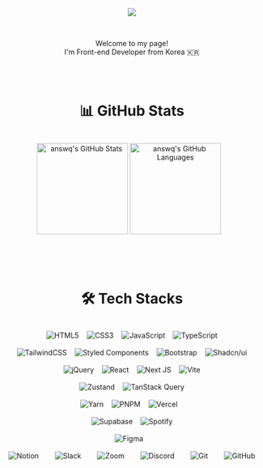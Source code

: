 <p align='center'>
    <img src="https://capsule-render.vercel.app/api?type=rect&color=auto&height=200&section=header&text=👩‍💻%20ANSWQ's%20GitHub&fontSize=50&animation=twinkling&fontAlign=51&descAlign=100"/>
</p>

<br/>

<p align="center">
  Welcome to my page!<br/>
  I'm Front-end Developer from Korea 🇰🇷 
</p>

<br/><br/>

<h1 align="center">📊 GitHub Stats</h1>

<br/>

<div align="center">
  <img src="https://github-readme-stats.vercel.app/api?username=answq&theme=chartreuse-dark&show_icons=true" alt="answq's GitHub Stats" height="180px"/>
  <img src="https://github-readme-stats.vercel.app/api/top-langs/?username=answq&langs_count=6&layout=compact&theme=chartreuse-dark&show_icons=true" alt="answq's GitHub Languages" height="180px"/>&nbsp;&nbsp;&nbsp;
</div>

<br/><br/><br/>

<h1 align="center">🛠️ Tech Stacks</h1>

<br/>

<!-- Frontend 기본 기술 -->
<div align="center">
  <img src="https://img.shields.io/badge/html5-%23E34F26.svg?style=for-the-badge&logo=html5&logoColor=white" alt="HTML5">&nbsp;&nbsp;&nbsp;
  <img src="https://img.shields.io/badge/css3-%231572B6.svg?style=for-the-badge&logo=css3&logoColor=white" alt="CSS3">&nbsp;&nbsp;&nbsp;
  <img src="https://img.shields.io/badge/javascript-%23323330.svg?style=for-the-badge&logo=javascript&logoColor=%23F7DF1E" alt="JavaScript">&nbsp;&nbsp;&nbsp;
  <img src="https://img.shields.io/badge/typescript-%23007ACC.svg?style=for-the-badge&logo=typescript&logoColor=white" alt="TypeScript">
</div>

<br/>

<!-- CSS 프레임워크 및 스타일링 -->
<div align="center">
  <img src="https://img.shields.io/badge/tailwindcss-%2338B2AC.svg?style=for-the-badge&logo=tailwind-css&logoColor=white" alt="TailwindCSS">&nbsp;&nbsp;&nbsp;
  <img src="https://img.shields.io/badge/styled--components-DB7093?style=for-the-badge&logo=styled-components&logoColor=white" alt="Styled Components">&nbsp;&nbsp;&nbsp;
  <img src="https://img.shields.io/badge/bootstrap-%238511FA.svg?style=for-the-badge&logo=bootstrap&logoColor=white" alt="Bootstrap">&nbsp;&nbsp;&nbsp;
  <img src="https://img.shields.io/badge/Shadcn/ui-000000?style=for-the-badge&logo=Shadcn/ui&logoColor=white" alt="Shadcn/ui">
</div>

<br/>

<!-- Frontend 프레임워크 & 빌드 도구 -->
<div align="center">
  <img src="https://img.shields.io/badge/jquery-%230769AD.svg?style=for-the-badge&logo=jquery&logoColor=white" alt="jQuery">&nbsp;&nbsp;&nbsp;
  <img src="https://img.shields.io/badge/react-%2320232a.svg?style=for-the-badge&logo=react&logoColor=%2361DAFB" alt="React">&nbsp;&nbsp;&nbsp;
  <img src="https://img.shields.io/badge/Next-black?style=for-the-badge&logo=next.js&logoColor=white" alt="Next JS">&nbsp;&nbsp;&nbsp;
  <img src="https://img.shields.io/badge/vite-%23646CFF.svg?style=for-the-badge&logo=vite&logoColor=white" alt="Vite">
</div>

<br/>

<!-- 상태 관리 / 데이터 통신 -->
<div align="center">
  <img src="https://img.shields.io/badge/Zustand-000000?style=for-the-badge&logo=Zustand&logoColor=white" alt="Zustand">&nbsp;&nbsp;&nbsp;
  <img src="https://img.shields.io/badge/TanStack_Query-FF4154?style=for-the-badge&logo=react-query&logoColor=white" alt="TanStack Query">
</div>

<br/>

<!-- 배포 및 패키지 매니저 -->
<div align="center">
  <img src="https://img.shields.io/badge/yarn-%232C8EBB.svg?style=for-the-badge&logo=yarn&logoColor=white" alt="Yarn">&nbsp;&nbsp;&nbsp;
  <img src="https://img.shields.io/badge/pnpm-%234a4a4a.svg?style=for-the-badge&logo=pnpm&logoColor=f69220" alt="PNPM">&nbsp;&nbsp;&nbsp;
  <img src="https://img.shields.io/badge/vercel-%23000000.svg?style=for-the-badge&logo=vercel&logoColor=white" alt="Vercel">&nbsp;&nbsp;&nbsp;
</div>

<br/>

<!-- 백엔드 서비스 -->
<div align="center">
  <img src="https://img.shields.io/badge/Supabase-3ECF8E?style=for-the-badge&logo=supabase&logoColor=white" alt="Supabase">&nbsp;&nbsp;&nbsp;
  <img src="https://img.shields.io/badge/Spotify-1ED760?style=for-the-badge&logo=spotify&logoColor=white" alt="Spotify">
</div>

<br/>

<!-- 디자인 도구 -->
<div align="center">
  <img src="https://img.shields.io/badge/figma-%23F24E1E.svg?style=for-the-badge&logo=figma&logoColor=white" alt="Figma">&nbsp;&nbsp;&nbsp;
</div>

<br/>

<!-- 협업 & 버전 관리 -->
<div align="center" style="display: flex; justify-content: center; gap: 10px; flex-wrap: wrap;">
  <img src="https://img.shields.io/badge/Notion-%23000000.svg?style=for-the-badge&logo=notion&logoColor=white" alt="Notion">&nbsp;&nbsp;&nbsp;
  <img src="https://img.shields.io/badge/Slack-4A154B?style=for-the-badge&logo=slack&logoColor=white" alt="Slack">&nbsp;&nbsp;&nbsp;
  <img src="https://img.shields.io/badge/Zoom-2D8CFF?style=for-the-badge&logo=zoom&logoColor=white" alt="Zoom">&nbsp;&nbsp;&nbsp;
  <img src="https://img.shields.io/badge/Discord-%235865F2.svg?style=for-the-badge&logo=discord&logoColor=white" alt="Discord">&nbsp;&nbsp;&nbsp;
  <img src="https://img.shields.io/badge/git-%23F05033.svg?style=for-the-badge&logo=git&logoColor=white" alt="Git">&nbsp;&nbsp;&nbsp;
  <img src="https://img.shields.io/badge/github-%23121011.svg?style=for-the-badge&logo=github&logoColor=white" alt="GitHub">
</div>

<br/><br/><br/>


</div>
